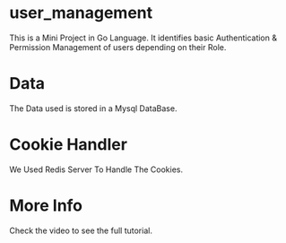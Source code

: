 # user_management
This is a Mini Project in Go Language. It identifies basic Authentication &amp; Permission Management of users depending on their Role.

# Data
The Data used is stored in a Mysql DataBase.

# Cookie Handler
We Used Redis Server To Handle The Cookies.

# More Info
Check the video to see the full tutorial.
